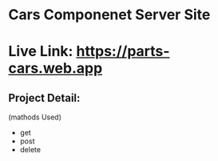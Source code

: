 # Cars Componenet Server Site 
# Live Link: https://parts-cars.web.app

## Project Detail:
(mathods Used)
* get
* post
* delete

